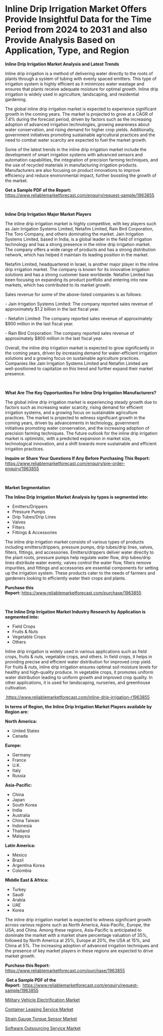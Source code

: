 <p><h1>Inline Drip Irrigation Market Offers Provide Insightful Data for the Time Period from 2024 to 2031 and also Provide Analysis Based on Application, Type, and Region</h1></p><p><strong>Inline Drip Irrigation Market Analysis and Latest Trends</strong></p>
<p><p>Inline drip irrigation is a method of delivering water directly to the roots of plants through a system of tubing with evenly spaced emitters. This type of irrigation system is highly efficient as it minimizes water wastage and ensures that plants receive adequate moisture for optimal growth. Inline drip irrigation is widely used in agriculture, landscaping, and residential gardening.</p><p>The global inline drip irrigation market is expected to experience significant growth in the coming years. The market is projected to grow at a CAGR of 7.4% during the forecast period, driven by factors such as the increasing adoption of advanced irrigation technologies, growing awareness about water conservation, and rising demand for higher crop yields. Additionally, government initiatives promoting sustainable agricultural practices and the need to combat water scarcity are expected to fuel the market growth.</p><p>Some of the latest trends in the inline drip irrigation market include the development of smart irrigation systems with advanced sensors and automation capabilities, the integration of precision farming techniques, and the use of recycled materials in manufacturing irrigation products. Manufacturers are also focusing on product innovations to improve efficiency and reduce environmental impact, further boosting the growth of the market.</p></p>
<p><strong>Get a Sample PDF of the Report:&nbsp;</strong> <a href="https://www.reliablemarketforecast.com/enquiry/request-sample/1963855">https://www.reliablemarketforecast.com/enquiry/request-sample/1963855</a></p>
<p>&nbsp;</p>
<p><strong>Inline Drip Irrigation Major Market Players</strong></p>
<p><p>The inline drip irrigation market is highly competitive, with key players such as Jain Irrigation Systems Limited, Netafim Limited, Rain Bird Corporation, The Toro Company, and others dominating the market. Jain Irrigation Systems Limited, based in India, is a global leader in the field of irrigation technology and has a strong presence in the inline drip irrigation market. The company offers a wide range of products and has a strong distribution network, which has helped it maintain its leading position in the market.</p><p>Netafim Limited, headquartered in Israel, is another major player in the inline drip irrigation market. The company is known for its innovative irrigation solutions and has a strong customer base worldwide. Netafim Limited has been focusing on expanding its product portfolio and entering into new markets, which has contributed to its market growth.</p><p>Sales revenue for some of the above-listed companies is as follows:</p><p>- Jain Irrigation Systems Limited: The company reported sales revenue of approximately $1.2 billion in the last fiscal year.</p><p>- Netafim Limited: The company reported sales revenue of approximately $900 million in the last fiscal year.</p><p>- Rain Bird Corporation: The company reported sales revenue of approximately $800 million in the last fiscal year.</p><p>Overall, the inline drip irrigation market is expected to grow significantly in the coming years, driven by increasing demand for water-efficient irrigation solutions and a growing focus on sustainable agriculture practices. Companies like Jain Irrigation Systems Limited and Netafim Limited are well-positioned to capitalize on this trend and further expand their market presence.</p></p>
<p>&nbsp;</p>
<p><strong>What Are The Key Opportunities For Inline Drip Irrigation Manufacturers?</strong></p>
<p><p>The global inline drip irrigation market is experiencing steady growth due to factors such as increasing water scarcity, rising demand for efficient irrigation systems, and a growing focus on sustainable agriculture practices. The market is projected to witness significant growth in the coming years, driven by advancements in technology, government initiatives promoting water conservation, and the increasing adoption of precision farming techniques. The future outlook for the inline drip irrigation market is optimistic, with a predicted expansion in market size, technological innovation, and a shift towards more sustainable and efficient irrigation practices.</p></p>
<p><strong>Inquire or Share Your Questions If Any Before Purchasing This Report:</strong> <a href="https://www.reliablemarketforecast.com/enquiry/pre-order-enquiry/1963855">https://www.reliablemarketforecast.com/enquiry/pre-order-enquiry/1963855</a></p>
<p>&nbsp;</p>
<p><strong>Market Segmentation</strong></p>
<p><strong>The Inline Drip Irrigation Market Analysis by types is segmented into:</strong></p>
<p><ul><li>Emitters/Drippers</li><li>Pressure Pumps</li><li>Drip Tubes/Drip Lines</li><li>Valves</li><li>Filters</li><li>Fittings & Accessories</li></ul></p>
<p><p>The inline drip irrigation market consists of various types of products including emitters/drippers, pressure pumps, drip tubes/drip lines, valves, filters, fittings, and accessories. Emitters/drippers deliver water directly to the plant roots, pressure pumps help regulate water flow, drip tubes/drip lines distribute water evenly, valves control the water flow, filters remove impurities, and fittings and accessories are essential components for setting up the irrigation system. These products cater to the needs of farmers and gardeners looking to efficiently water their crops and plants.</p></p>
<p><strong>Purchase this Report:&nbsp;</strong><a href="https://www.reliablemarketforecast.com/purchase/1963855">https://www.reliablemarketforecast.com/purchase/1963855</a></p>
<p>&nbsp;</p>
<p><strong>The Inline Drip Irrigation Market Industry Research by Application is segmented into:</strong></p>
<p><ul><li>Field Crops</li><li>Fruits & Nuts</li><li>Vegetable Crops</li><li>Others</li></ul></p>
<p><p>Inline drip irrigation is widely used in various applications such as field crops, fruits & nuts, vegetable crops, and others. In field crops, it helps in providing precise and efficient water distribution for improved crop yield. For fruits & nuts, inline drip irrigation ensures optimal soil moisture levels for healthy and high-quality produce. In vegetable crops, it promotes uniform water distribution leading to uniform growth and improved crop quality. In other applications, it is used for landscaping, nurseries, and greenhouse cultivation.</p></p>
<p><a href="https://www.reliablemarketforecast.com/inline-drip-irrigation-r1963855">&nbsp;https://www.reliablemarketforecast.com/inline-drip-irrigation-r1963855</a></p>
<p><strong>In terms of Region, the Inline Drip Irrigation Market Players available by Region are:</strong></p>
<p>
    <p> <strong> North America: </strong>
        <ul>
            <li>United States</li>
            <li>Canada</li>
        </ul>
        </p> 
    <p> <strong> Europe: </strong>
        <ul>
            <li>Germany</li>
            <li>France</li>
            <li>U.K.</li>
            <li>Italy</li>
            <li>Russia</li>
        </ul>
        </p> 
    <p> <strong> Asia-Pacific: </strong>
        <ul>
            <li>China</li>
            <li>Japan</li>
            <li>South Korea</li>
            <li>India</li>
            <li>Australia</li>
            <li>China Taiwan</li>
            <li>Indonesia</li>
            <li>Thailand</li>
            <li>Malaysia</li>
        </ul>
        </p> 
    <p> <strong> Latin America: </strong>
        <ul>
            <li>Mexico</li>
            <li>Brazil</li>
            <li>Argentina Korea</li>
            <li>Colombia</li>
        </ul>
        </p> 
    <p> <strong> Middle East & Africa: </strong>
        <ul>
            <li>Turkey</li>
            <li>Saudi</li>
            <li>Arabia</li>
            <li>UAE</li>
            <li>Korea</li>
        </ul>
    </p>
    </p>
<p><p>The inline drip irrigation market is expected to witness significant growth across various regions such as North America, Asia-Pacific, Europe, the USA, and China. Among these regions, Asia-Pacific is anticipated to dominate the market with a market share percentage valuation of 35%, followed by North America at 25%, Europe at 20%, the USA at 15%, and China at 5%. The increasing adoption of advanced irrigation techniques and the presence of key market players in these regions are expected to drive market growth.</p></p>
<p><strong>Purchase this Report: </strong><a href="https://www.reliablemarketforecast.com/purchase/1963855">https://www.reliablemarketforecast.com/purchase/1963855</a></p>
<p>&nbsp;<strong>Get a Sample PDF of the Report:&nbsp;&nbsp;</strong><a href="https://www.reliablemarketforecast.com/enquiry/request-sample/1963855">https://www.reliablemarketforecast.com/enquiry/request-sample/1963855</a></p>
<p><strong></strong></p>
<p><p><a href="https://www.linkedin.com/pulse/insights-military-vehicle-electrification-market-size-which-kjxse?trackingId=e1pE3U17F%2B15t30eQUNsLQ%3D%3D">Military Vehicle Electrification Market</a></p><p><a href="https://github.com/ochgvvcj16/Market-Research-Report-List-1/blob/main/container-leasing-service-market.md">Container Leasing Service Market</a></p><p><a href="https://www.linkedin.com/pulse/insights-strain-gauge-torque-sensor-industry-market-financial-o0hve">Strain Gauge Torque Sensor Market</a></p><p><a href="https://github.com/JosephMorgnlvXXff/Market-Research-Report-List-1/blob/main/software-outsourcing-service-market.md">Software Outsourcing Service Market</a></p></p>